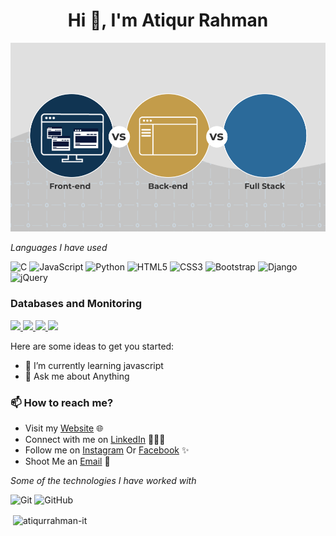 <h1 align="center">Hi 👋, I'm Atiqur Rahman </h1>

![Header](https://github.com/atiqurrahman-it/atiqurrahman-it/blob/main/developer_pic.gif)



*Languages I have used*

![C](https://img.shields.io/badge/-C-000000?style=flat&logo=C%2B%2B&logoColor=00599C)
![JavaScript](https://img.shields.io/badge/-JavaScript-000000?style=flat&logo=javascript)
![Python](https://img.shields.io/badge/-Python-000000?style=flat&logo=Python&logoColor=61DAFB)
![HTML5](https://img.shields.io/badge/-HTML5-000000?style=flat&logo=HTML5)
![CSS3](https://img.shields.io/badge/-CSS3-000000?style=flat&logo=CSS3)
![Bootstrap](https://img.shields.io/badge/-Bootstrap-000000?style=flat&logo=Bootstrap&logoColor=ff9f43)
![Django](https://img.shields.io/badge/-Django-000000?style=flat&logo=Django&logoColor=1dd1a1)
![jQuery](https://img.shields.io/badge/-jQuery-000000?style=flat&logo=jQuery&logoColor=0769AD)

### Databases and Monitoring
  
  <a href="https://www.mysql.com/" target="_blank" >
    <img src="https://cdn.iconscout.com/icon/premium/png-512-thumb/mysql-database-625245.png" height="57" />
  </a>
    <a href="https://www.postgresql.org" target="_blank" >
    <img src="https://e7.pngegg.com/pngimages/738/738/png-clipart-postgresql-database-logo-application-software-computer-software-mysql-logo-blue-text.png" height="60" />
  </a>
      <a href="https://sqlitebrowser.org/" target="_blank" >
    <img src="https://cdn.imgbin.com/6/4/25/imgbin-sqlite-database-android-mysql-android-UAw0kAPAnuPftCRT7E5LkEjhD.jpg" height="60" />
  </a>
  </a>
    <a href="https://www.mongodb.com/" target="_blank" >
    <img src="https://www.logolynx.com/images/logolynx/cf/cf72126a3551b816d617a06ffb01388b.png" height="60" />
  </a>
  
</p>

Here are some ideas to get you started:

- 🌱 I’m currently learning javascript
- 💬 Ask me about Anything

### 📫 How to reach me?

 - Visit my [Website](https://atiqurcse.herokuapp.com/) 🌐
 - Connect with me on [LinkedIn]() 👨🏻‍💻
 - Follow me on [Instagram](https://www.instagram.com/atiqur.cse/) Or [Facebook](https://www.facebook.com/atiqur.cse/) ✨
 - Shoot Me an [Email](mailto:atiqurrahman.cse2552@gmail.com) 💌



*Some of the technologies I have worked with*


![Git](https://img.shields.io/badge/-Git-000000?style=flat&logo=git&logoColor=F05032)
![GitHub](https://img.shields.io/badge/-GitHub-000000?style=flat&logo=github&logoColor=FFFFFF)



<p>&nbsp;<img align="center" src="https://github-readme-stats.vercel.app/api?username=atiqurrahman-it&show_icons=true&locale=en&layout=compact&bg_color=0,73FA79,73FDFF,7A81FF&theme=graywhite" alt="atiqurrahman-it" /></p>
